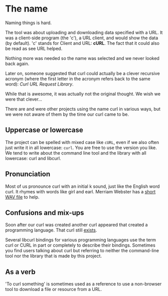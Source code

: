 # The name

Naming things is hard.

The tool was about uploading and downloading data specified with a URL. It was
a client-side program (the 'c'), a URL client, and would show the data (by
default). 'c' stands for Client and URL: **cURL**. The fact that it could also
be read as see URL helped.

Nothing more was needed so the name was selected and we never looked back
again.

Later on, someone suggested that curl could actually be a clever recursive
acronym (where the first letter in the acronym refers back to the same word):
*Curl URL Request Library*.

While that is awesome, it was actually not the original thought. We wish we
were that clever…

There are and were other projects using the name curl in various ways, but we
were not aware of them by the time our curl came to be.

## Uppercase or lowercase

The project can be spelled with mixed case like `cURL`, even if we also often
just write it in all lowercase: `curl`. You are free to use the version you
like. We tend to write about the command line tool and the library with all
lowercase: curl and libcurl.

## Pronunciation

Most of us pronounce curl with an initial k sound, just like the English word
curl. It rhymes with words like girl and earl. Merriam Webster has a [short
WAV file](https://media.merriam-webster.com/soundc11/c/curl0001.wav) to help.

## Confusions and mix-ups

Soon after our curl was created another curl appeared that created a
programming language. That curl still [exists](https://www.curl.com).

Several libcurl bindings for various programming languages use the term curl
or CURL in part or completely to describe their bindings. Sometimes you find
users talking about curl but referring to neither the command-line tool nor
the library that is made by this project.

## As a verb

'To curl something' is sometimes used as a reference to use a non-browser tool
to download a file or resource from a URL.
